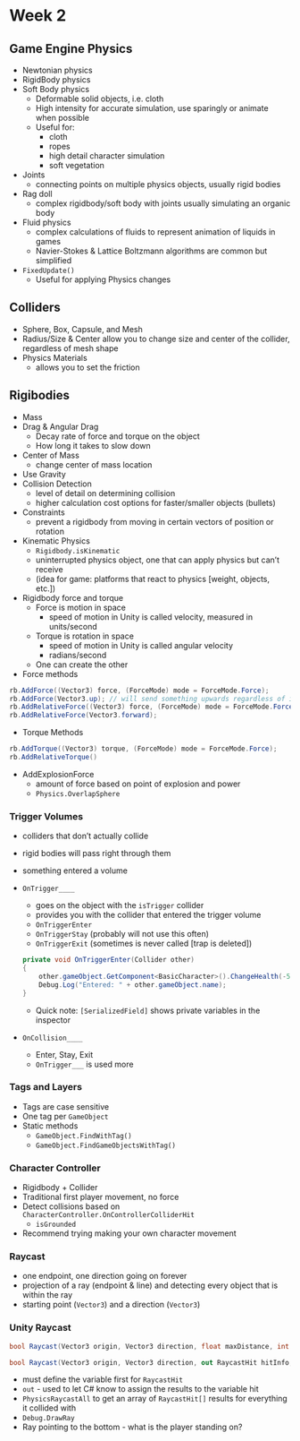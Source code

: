# Week 2

## Game Engine Physics

- Newtonian physics
- RigidBody physics
- Soft Body physics
    - Deformable solid objects, i.e. cloth
    - High intensity for accurate simulation, use sparingly or animate when possible
    - Useful for:
        - cloth
        - ropes
        - high detail character simulation
        - soft vegetation
- Joints
    - connecting points on multiple physics objects, usually rigid bodies
- Rag doll
    - complex rigidbody/soft body with joints usually simulating an organic body
- Fluid physics
    - complex calculations of fluids to represent animation of liquids in games
    - Navier-Stokes & Lattice Boltzmann algorithms are common but simplified
- `FixedUpdate()`
    - Useful for applying Physics changes

## Colliders

- Sphere, Box, Capsule, and Mesh
- Radius/Size & Center allow you to change size and center of the collider, regardless of mesh shape
- Physics Materials
    - allows you to set the friction

## Rigibodies

- Mass
- Drag & Angular Drag
    - Decay rate of force and torque on the object
    - How long it takes to slow down
- Center of Mass
    - change center of mass location
- Use Gravity
- Collision Detection
    - level of detail on determining collision
    - higher calculation cost options for faster/smaller objects (bullets)
- Constraints
    - prevent a rigidbody from moving in certain vectors of position or rotation
- Kinematic Physics
    - `Rigidbody.isKinematic`
    - uninterrupted physics object, one that can apply physics but can’t receive
    - (idea for game: platforms that react to physics [weight, objects, etc.])
- Rigidbody force and torque
    - Force is motion in space
        - speed of motion in Unity is called velocity, measured in units/second
    - Torque is rotation in space
        - speed of motion in Unity is called angular velocity
        - radians/second
    - One can create the other
- Force methods

```csharp
rb.AddForce((Vector3) force, (ForceMode) mode = ForceMode.Force);
rb.AddForce(Vector3.up); // will send something upwards regardless of its rotation
rb.AddRelativeForce((Vector3) force, (ForceMode) mode = ForceMode.Force);
rb.AddRelativeForce(Vector3.forward);
```

- Torque Methods

```csharp
rb.AddTorque((Vector3) torque, (ForceMode) mode = ForceMode.Force);
rb.AddRelativeTorque()
```

- AddExplosionForce
    - amount of force based on point of explosion and power
    - `Physics.OverlapSphere`

### Trigger Volumes

- colliders that don’t actually collide
- rigid bodies will pass right through them
- something entered a volume
- `OnTrigger____`
    - goes on the object with the `isTrigger` collider
    - provides you with the collider that entered the trigger volume
    - `OnTriggerEnter`
    - `OnTriggerStay` (probably will not use this often)
    - `OnTriggerExit` (sometimes is never called [trap is deleted])
    
    ```csharp
    private void OnTriggerEnter(Collider other)
    {
    	other.gameObject.GetComponent<BasicCharacter>().ChangeHealth(-5);
    	Debug.Log("Entered: " + other.gameObject.name);
    }
    ```
    
    - Quick note: `[SerializedField]` shows private variables in the inspector
- `OnCollision____`
    - Enter, Stay, Exit
    - `OnTrigger___` is used more

### Tags and Layers

- Tags are case sensitive
- One tag per `GameObject`
- Static methods
    - `GameObject.FindWithTag()`
    - `GameObject.FindGameObjectsWithTag()`

### Character Controller

- Rigidbody + Collider
- Traditional first player movement, no force
- Detect collisions based on `CharacterController.OnControllerColliderHit`
    - `isGrounded`
- Recommend trying making your own character movement

### Raycast

- one endpoint, one direction going on forever
- projection of a ray (endpoint & line) and detecting every object that is within the ray
- starting point (`Vector3`) and a direction (`Vector3`)

### Unity Raycast

```csharp
bool Raycast(Vector3 origin, Vector3 direction, float maxDistance, int layerMask, QueryTriggerInteraction queryTriggerInteraction);

bool Raycast(Vector3 origin, Vector3 direction, out RaycastHit hitInfo, float maxDistance, int layerMask, QueryTriggerInteraction queryTriggerInteraction);
```

- must define the variable first for `RaycastHit`
- `out` - used to let C# know to assign the results to the variable hit
- `PhysicsRaycastAll` to get an array of `RaycastHit[]` results for everything it collided with
- `Debug.DrawRay`
- Ray pointing to the bottom - what is the player standing on?
